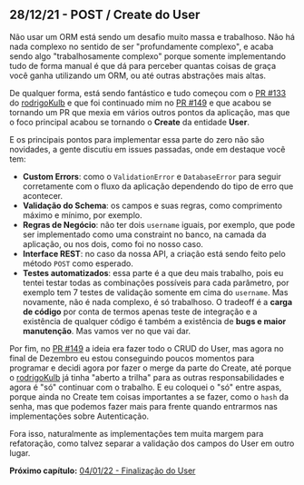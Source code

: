 ## 28/12/21 - POST / Create do User

Não usar um ORM está sendo um desafio muito massa e trabalhoso. Não há nada complexo no sentido de ser "profundamente complexo", e acaba sendo algo "trabalhosamente complexo" porque somente implementando tudo de forma manual é que dá para perceber quantas coisas de graça você ganha utilizando um ORM, ou até outras abstrações mais altas.

De qualquer forma, está sendo fantástico e tudo começou com o [PR #133](https://github.com/filipedeschamps/tabnews.com.br/pull/133) do [rodrigoKulb](https://github.com/rodrigoKulb) e que foi continuado mim no [PR #149](https://github.com/filipedeschamps/tabnews.com.br/pull/149) e que acabou se tornando um PR que mexia em vários outros pontos da aplicação, mas que o foco principal acabou se tornando o **Create** da entidade **User**.

E os principais pontos para implementar essa parte do zero não são novidades, a gente discutiu em issues passadas, onde em destaque você tem:

- **Custom Errors**: como o `ValidationError` e `DatabaseError` para seguir corretamente com o fluxo da aplicação dependendo do tipo de erro que acontecer.
- **Validação do Schema**: os campos e suas regras, como comprimento máximo e mínimo, por exemplo.
- **Regras de Negócio**: não ter dois `username` iguais, por exemplo, que pode ser implementado como uma constraint no banco, na camada da aplicação, ou nos dois, como foi no nosso caso.
- **Interface REST**: no caso da nossa API, a criação está sendo feito pelo método `POST` como esperado.
- **Testes automatizados**: essa parte é a que deu mais trabalho, pois eu tentei testar todas as combinações possíveis para cada parâmetro, por exemplo tem 7 testes de validação somente em cima do `username`. Mas novamente, não é nada complexo, é só trabalhoso. O tradeoff é a **carga de código** por conta de termos apenas teste de integração e a existência de qualquer código é também a existência de **bugs e maior manutenção**. Mas vamos ver no que vai dar.

Por fim, no [PR #149](https://github.com/filipedeschamps/tabnews.com.br/pull/149) a ideia era fazer todo o CRUD do User, mas agora no final de Dezembro eu estou conseguindo poucos momentos para programar e decidi agora por fazer o merge da parte do Create, até porque o [rodrigoKulb](https://github.com/rodrigoKulb) já tinha "aberto a trilha" para as outras responsabilidades e agora é "só" continuar com o trabalho. E eu coloquei o "só" entre aspas, porque ainda no Create tem coisas importantes a se fazer, como o `hash` da senha, mas que podemos fazer mais para frente quando entrarmos nas implementações sobre Autenticação.

Fora isso, naturalmente as implementações tem muita margem para refatoração, como talvez separar a validação dos campos do User em outro lugar.

**Próximo capítulo:** [04/01/22 - Finalização do User](2022-01-04.md)
